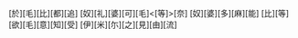 [於][毛][比][都][追] [奴][礼][婆][可][毛]<[等]>[奈] [奴][婆][多][麻][能] [比][等][欲][毛][意][知][受] [伊][米][尓][之][見][由][流]
